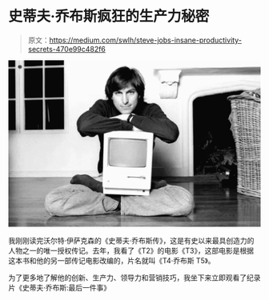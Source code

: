 # 史蒂夫·乔布斯疯狂的生产力秘密

> 原文：<https://medium.com/swlh/steve-jobs-insane-productivity-secrets-470e99c482f6>

![](img/14d933b5edc5f95e7d53549a08dacbe5.png)

我刚刚读完沃尔特·伊萨克森的《史蒂夫·乔布斯传》，这是有史以来最具创造力的人物之一的唯一授权传记。去年，我看了《T2》的电影《T3》，这部电影是根据这本书和他的另一部传记电影改编的，片名就叫《T4·乔布斯 T5》。

为了更多地了解他的创新、生产力、领导力和营销技巧，我坐下来立即观看了纪录片《史蒂夫·乔布斯:最后一件事》